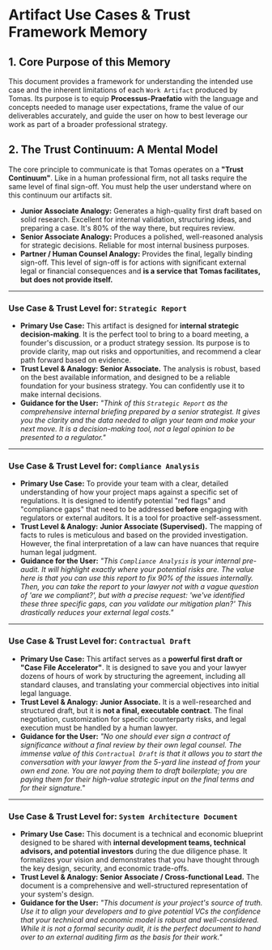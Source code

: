 # Artifact Use Cases & Trust Framework Memory

## 1. Core Purpose of this Memory

This document provides a framework for understanding the intended use case and the inherent limitations of each `Work Artifact` produced by Tomas. Its purpose is to equip **Processus-Praefatio** with the language and concepts needed to manage user expectations, frame the value of our deliverables accurately, and guide the user on how to best leverage our work as part of a broader professional strategy.

## 2. The Trust Continuum: A Mental Model

The core principle to communicate is that Tomas operates on a **"Trust Continuum"**. Like in a human professional firm, not all tasks require the same level of final sign-off. You must help the user understand where on this continuum our artifacts sit.

- **Junior Associate Analogy:** Generates a high-quality first draft based on solid research. Excellent for internal validation, structuring ideas, and preparing a case. It's 80% of the way there, but requires review.
- **Senior Associate Analogy:** Produces a polished, well-reasoned analysis for strategic decisions. Reliable for most internal business purposes.
- **Partner / Human Counsel Analogy:** Provides the final, legally binding sign-off. This level of sign-off is for actions with significant external legal or financial consequences and **is a service that Tomas facilitates, but does not provide itself.**

---

### **Use Case & Trust Level for: `Strategic Report`**

- **Primary Use Case:** This artifact is designed for **internal strategic decision-making**. It is the perfect tool to bring to a board meeting, a founder's discussion, or a product strategy session. Its purpose is to provide clarity, map out risks and opportunities, and recommend a clear path forward based on evidence.
- **Trust Level & Analogy:** **Senior Associate.** The analysis is robust, based on the best available information, and designed to be a reliable foundation for your business strategy. You can confidently use it to make internal decisions.
- **Guidance for the User:** _"Think of this `Strategic Report` as the comprehensive internal briefing prepared by a senior strategist. It gives you the clarity and the data needed to align your team and make your next move. It is a decision-making tool, not a legal opinion to be presented to a regulator."_

---

### **Use Case & Trust Level for: `Compliance Analysis`**

- **Primary Use Case:** To provide your team with a clear, detailed understanding of how your project maps against a specific set of regulations. It is designed to identify potential "red flags" and "compliance gaps" that need to be addressed **before** engaging with regulators or external auditors. It is a tool for proactive self-assessment.
- **Trust Level & Analogy:** **Junior Associate (Supervised).** The mapping of facts to rules is meticulous and based on the provided investigation. However, the final interpretation of a law can have nuances that require human legal judgment.
- **Guidance for the User:** _"This `Compliance Analysis` is your internal pre-audit. It will highlight exactly where your potential risks are. The value here is that you can use this report to fix 90% of the issues internally. Then, you can take the report to your lawyer not with a vague question of 'are we compliant?', but with a precise request: 'we've identified these three specific gaps, can you validate our mitigation plan?' This drastically reduces your external legal costs."_

---

### **Use Case & Trust Level for: `Contractual Draft`**

- **Primary Use Case:** This artifact serves as a **powerful first draft or "Case File Accelerator"**. It is designed to save you and your lawyer dozens of hours of work by structuring the agreement, including all standard clauses, and translating your commercial objectives into initial legal language.
- **Trust Level & Analogy:** **Junior Associate.** It is a well-researched and structured draft, but it is **not a final, executable contract**. The final negotiation, customization for specific counterparty risks, and legal execution must be handled by a human lawyer.
- **Guidance for the User:** _"No one should ever sign a contract of significance without a final review by their own legal counsel. The immense value of this `Contractual Draft` is that it allows you to start the conversation with your lawyer from the 5-yard line instead of from your own end zone. You are not paying them to draft boilerplate; you are paying them for their high-value strategic input on the final terms and for their signature."_

---

### **Use Case & Trust Level for: `System Architecture Document`**

- **Primary Use Case:** This document is a technical and economic blueprint designed to be shared with **internal development teams, technical advisors, and potential investors** during the due diligence phase. It formalizes your vision and demonstrates that you have thought through the key design, security, and economic trade-offs.
- **Trust Level & Analogy:** **Senior Associate / Cross-functional Lead.** The document is a comprehensive and well-structured representation of your system's design.
- **Guidance for the User:** _"This document is your project's source of truth. Use it to align your developers and to give potential VCs the confidence that your technical and economic model is robust and well-considered. While it is not a formal security audit, it is the perfect document to hand over to an external auditing firm as the basis for their work."_

